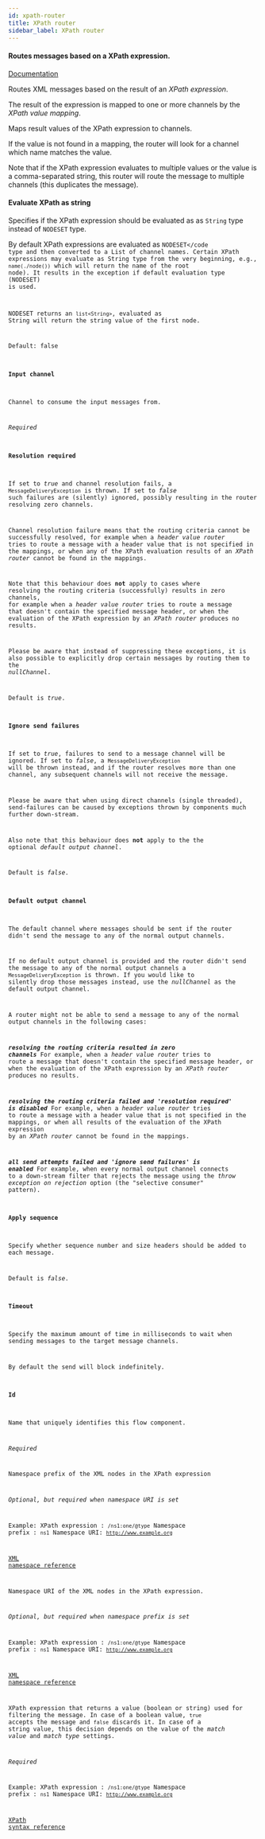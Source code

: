 ```yaml
---
id: xpath-router
title: XPath router
sidebar_label: XPath router
---
```

#### Routes messages based on a XPath expression.
<a href="http://docs.spring.io/spring-integration/docs/2.1.x/reference/html/xml.html#xpath-routing" target="_blank">Documentation</a>

Routes XML messages  based on the result of an <i>XPath expression</i>.

The result of the expression is mapped to one or more channels by the <i> XPath value mapping</i>.


Maps result values of the XPath expression to channels.

If the value is not found in a mapping, the router will look for a channel which name matches the value.

Note that if the XPath expression evaluates to multiple values or the value is a comma-separated string, this router will route the message to multiple channels (this duplicates the message).

#### Evaluate XPath as string
Specifies if the XPath expression should be evaluated as as <code>String</code> type instead of <code>NODESET</code> type. 

By default XPath expressions are evaluated as <code>NODESET</code type and then converted to a List of channel names. 
Certain XPath expressions may evaluate as String type from the very beginning,  e.g., <code>name(./node())</code> which will return the name of the root node). 
It results in the exception if default evaluation type (NODESET) is used.

NODESET returns an <code>list&lt;String&gt;</code>, evaluated as String will return the string value of the first node. 

Default: false


#### Input channel
Channel to consume the input messages from.

<i>Required</i>

#### Resolution required
If set to <i>true</i> and channel resolution fails, a <code>MessageDeliveryException</code> is thrown. If set to <i>false</i> such failures are (silently) ignored, possibly resulting in the router resolving zero channels.

Channel resolution failure means that the routing criteria cannot be successfully resolved, for example when a <i>header value router</i> tries to route a message with a header value that is not specified in the mappings, or when any of the XPath evaluation results of an <i>XPath router</i> cannot be found in the mappings.

Note that this behaviour does <b>not</b> apply to cases where resolving the routing criteria (successfully) results in zero channels, for example when a <i>header value router</i> tries to route a message that doesn't contain the specified message header, or when the evaluation of the XPath expression by an <i>XPath router</i> produces no results.

Please be aware that instead of suppressing these exceptions, it is also possible to explicitly drop certain messages by routing them to the <i>nullChannel</i>.

Default is <i>true</i>.

#### Ignore send failures
If set to <i>true</i>, failures to send to a message channel will be ignored. If set to <i>false</i>, a <code>MessageDeliveryException</code> will be thrown instead, and if the router resolves more than one channel, any subsequent channels will not receive the message.

Please be aware that when using direct channels (single threaded), send-failures can be caused by exceptions thrown by components much further down-stream.

Also note that this behaviour does <b>not</b> apply to the the optional <i>default output channel</i>.

Default is <i>false</i>.

#### Default output channel
The default channel where messages should be sent if the router didn't send the message to any of the normal output channels.

If no default output channel is provided and the router didn't send the message to any of the normal output channels a <code>MessageDeliveryException</code> is thrown. If you would like to silently drop those messages instead, use the <i>nullChannel</i> as the default output channel.


A router might not be able to send a message to any of the normal output channels in the following cases:

<b><i>resolving the routing criteria resulted in zero channels</i></b>
For example, when a <i>header value router</i> tries to route a message that doesn't contain the specified message header, or when the evaluation of the XPath expression by an <i>XPath router</i> produces no results.

<b><i>resolving the routing criteria failed and 'resolution required' is disabled</i></b>
For example, when a <i>header value router</i> tries to route a message with a header value that is not specified in the mappings, or when all results of the evaluation of the XPath expression by an <i>XPath router</i> cannot be found in the mappings.

<b><i>all send attempts failed and 'ignore send failures' is enabled</i></b>
For example, when every normal output channel connects to a down-stream filter that rejects the message using the <i>throw exception on rejection</i> option (the "selective consumer" pattern).

#### Apply sequence
Specify whether sequence number and size headers should be added to each message.

Default is <i>false</i>.

#### Timeout
Specify the maximum amount of time in milliseconds to wait when sending messages to the target message channels.

By default the send will block indefinitely.

#### Id
Name that uniquely identifies this flow component.

<i>Required</i>


Namespace prefix of the XML nodes in the XPath expression

<i>Optional, but required when namespace URI is set</i>

Example:
XPath expression : <code>/ns1:one/@type</code>
Namespace prefix : <code>ns1</code>
Namespace URI: <code>http://www.example.org</code>

<a href="https://www.w3schools.com/xml/xml_namespaces.asp" onclick="window.open('https://www.w3schools.com/xml/xml_namespaces.asp');" target="_blank">XML namespace reference</a>


Namespace URI of the XML nodes in the XPath expression.

<i>Optional, but required when namespace prefix is set</i>

Example:
XPath expression : <code>/ns1:one/@type</code>
Namespace prefix : <code>ns1</code>
Namespace URI: <code>http://www.example.org</code>

<a href="https://www.w3schools.com/xml/xml_namespaces.asp" onclick="window.open('https://www.w3schools.com/xml/xml_namespaces.asp');" target="_blank">XML namespace reference</a>


XPath expression that returns a value (boolean or string) used for filtering the message. In case of a boolean value, <code>true</code> accepts the message and <code>false</code> discards it. In case of a string value, this decision depends on the value of the <i>match value</i> and <i>match type</i> settings.

<i>Required</i>

Example:
XPath expression : <code>/ns1:one/@type</code>
Namespace prefix : <code>ns1</code>
Namespace URI: <code>http://www.example.org</code>

<a href="https://www.w3schools.com/xml/xpath_syntax.asp" onclick="window.open('https://www.w3schools.com/xml/xpath_syntax.asp');" target="_blank">XPath syntax reference</a>

